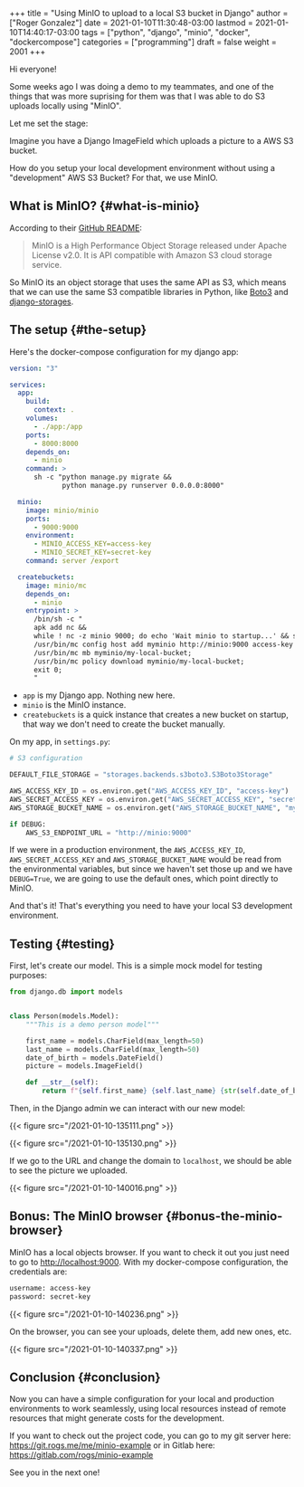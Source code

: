 +++
title = "Using MinIO to upload to a local S3 bucket in Django"
author = ["Roger Gonzalez"]
date = 2021-01-10T11:30:48-03:00
lastmod = 2021-01-10T14:40:17-03:00
tags = ["python", "django", "minio", "docker", "dockercompose"]
categories = ["programming"]
draft = false
weight = 2001
+++

Hi everyone!

Some weeks ago I was doing a demo to my teammates, and one of the things that
was more suprising for them was that I was able to do S3 uploads locally using
"MinIO".

Let me set the stage:

Imagine you have a Django ImageField which uploads a picture to a AWS S3 bucket.

How do you setup your local development environment without using a
"development" AWS S3 Bucket? For that, we use MinIO.


## What is MinIO? {#what-is-minio}

According to their [GitHub README](https://github.com/minio/minio):
> MinIO is a High Performance Object Storage released under Apache License v2.0.
It is API compatible with Amazon S3 cloud storage service.

So MinIO its an object storage that uses the same API as S3, which means that we
can  use the same S3 compatible libraries in Python, like [Boto3](https://pypi.org/project/boto3/) and
[django-storages](https://pypi.org/project/django-storages/).


## The setup {#the-setup}

Here's the docker-compose configuration for my django app:

```yaml
version: "3"

services:
  app:
    build:
      context: .
    volumes:
      - ./app:/app
    ports:
      - 8000:8000
    depends_on:
      - minio
    command: >
      sh -c "python manage.py migrate &&
             python manage.py runserver 0.0.0.0:8000"

  minio:
    image: minio/minio
    ports:
      - 9000:9000
    environment:
      - MINIO_ACCESS_KEY=access-key
      - MINIO_SECRET_KEY=secret-key
    command: server /export

  createbuckets:
    image: minio/mc
    depends_on:
      - minio
    entrypoint: >
      /bin/sh -c "
      apk add nc &&
      while ! nc -z minio 9000; do echo 'Wait minio to startup...' && sleep 0.1; done; sleep 5 &&
      /usr/bin/mc config host add myminio http://minio:9000 access-key secret-key;
      /usr/bin/mc mb myminio/my-local-bucket;
      /usr/bin/mc policy download myminio/my-local-bucket;
      exit 0;
      "
```

-   `app` is my Django app. Nothing new here.
-   `minio` is the MinIO instance.
-   `createbuckets` is a quick instance that creates a new bucket on startup, that
    way we don't need to create the bucket manually.

On my app, in `settings.py`:

```python
# S3 configuration

DEFAULT_FILE_STORAGE = "storages.backends.s3boto3.S3Boto3Storage"

AWS_ACCESS_KEY_ID = os.environ.get("AWS_ACCESS_KEY_ID", "access-key")
AWS_SECRET_ACCESS_KEY = os.environ.get("AWS_SECRET_ACCESS_KEY", "secret-key")
AWS_STORAGE_BUCKET_NAME = os.environ.get("AWS_STORAGE_BUCKET_NAME", "my-local-bucket")

if DEBUG:
    AWS_S3_ENDPOINT_URL = "http://minio:9000"
```

If we were in a production environment, the `AWS_ACCESS_KEY_ID`,
`AWS_SECRET_ACCESS_KEY` and `AWS_STORAGE_BUCKET_NAME` would be read from the
environmental variables, but since we haven't set those up and we have
`DEBUG=True`, we are going to use the default ones, which point directly to
MinIO.

And that's it! That's everything you need to have your local S3 development environment.


## Testing {#testing}

First, let's create our model. This is a simple mock model for testing purposes:

```python
from django.db import models


class Person(models.Model):
    """This is a demo person model"""

    first_name = models.CharField(max_length=50)
    last_name = models.CharField(max_length=50)
    date_of_birth = models.DateField()
    picture = models.ImageField()

    def __str__(self):
        return f"{self.first_name} {self.last_name} {str(self.date_of_birth)}"
```

Then, in the Django admin we can interact with our new model:

{{< figure src="/2021-01-10-135111.png" >}}

{{< figure src="/2021-01-10-135130.png" >}}

If we go to the URL and change the domain to `localhost`, we should be able to
see the picture we uploaded.

{{< figure src="/2021-01-10-140016.png" >}}


## Bonus: The MinIO browser {#bonus-the-minio-browser}

MinIO has a local objects browser. If you want to check it out you just need to
go to <http://localhost:9000>. With my docker-compose configuration, the
credentials are:

```bash
username: access-key
password: secret-key
```

{{< figure src="/2021-01-10-140236.png" >}}

On the browser, you can see your uploads, delete them, add new ones, etc.

{{< figure src="/2021-01-10-140337.png" >}}


## Conclusion {#conclusion}

Now you can have a simple configuration for your local and production
environments to work seamlessly, using local resources instead of remote
resources that might generate costs for the development.

If you want to check out the project code, you can go to my git server here: <https://git.rogs.me/me/minio-example> or
in Gitlab here: <https://gitlab.com/rogs/minio-example>

See you in the next one!
